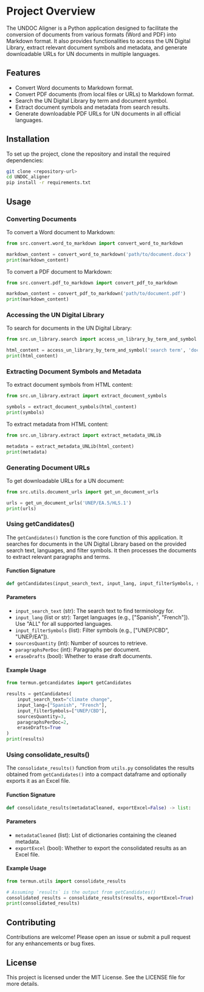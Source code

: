 # Project Overview

The UNDOC Aligner is a Python application designed to facilitate the conversion of documents from various formats (Word and PDF) into Markdown format. It also provides functionalities to access the UN Digital Library, extract relevant document symbols and metadata, and generate downloadable URLs for UN documents in multiple languages.

## Features

- Convert Word documents to Markdown format.
- Convert PDF documents (from local files or URLs) to Markdown format.
- Search the UN Digital Library by term and document symbol.
- Extract document symbols and metadata from search results.
- Generate downloadable PDF URLs for UN documents in all official languages.

## Installation

To set up the project, clone the repository and install the required dependencies:

```bash
git clone <repository-url>
cd UNDOC_aligner
pip install -r requirements.txt
```

## Usage

### Converting Documents

To convert a Word document to Markdown:

```python
from src.convert.word_to_markdown import convert_word_to_markdown

markdown_content = convert_word_to_markdown('path/to/document.docx')
print(markdown_content)
```

To convert a PDF document to Markdown:

```python
from src.convert.pdf_to_markdown import convert_pdf_to_markdown

markdown_content = convert_pdf_to_markdown('path/to/document.pdf')
print(markdown_content)
```

### Accessing the UN Digital Library

To search for documents in the UN Digital Library:

```python
from src.un_library.search import access_un_library_by_term_and_symbol

html_content = access_un_library_by_term_and_symbol('search term', 'document symbol')
print(html_content)
```

### Extracting Document Symbols and Metadata

To extract document symbols from HTML content:

```python
from src.un_library.extract import extract_document_symbols

symbols = extract_document_symbols(html_content)
print(symbols)
```

To extract metadata from HTML content:

```python
from src.un_library.extract import extract_metadata_UNLib

metadata = extract_metadata_UNLib(html_content)
print(metadata)
```

### Generating Document URLs

To get downloadable URLs for a UN document:

```python
from src.utils.document_urls import get_un_document_urls

urls = get_un_document_urls('UNEP/EA.5/HLS.1')
print(urls)
```

### Using getCandidates()

The `getCandidates()` function is the core function of this application. It searches for documents in the UN Digital Library based on the provided search text, languages, and filter symbols. It then processes the documents to extract relevant paragraphs and terms.

#### Function Signature

```python
def getCandidates(input_search_text, input_lang, input_filterSymbols, sourcesQuantity, paragraphsPerDoc, eraseDrafts):
```

#### Parameters

- `input_search_text` (str): The search text to find terminology for.
- `input_lang` (list or str): Target languages (e.g., ["Spanish", "French"]). Use "ALL" for all supported languages.
- `input_filterSymbols` (list): Filter symbols (e.g., ["UNEP/CBD", "UNEP/EA"]).
- `sourcesQuantity` (int): Number of sources to retrieve.
- `paragraphsPerDoc` (int): Paragraphs per document.
- `eraseDrafts` (bool): Whether to erase draft documents.

#### Example Usage

```python
from termun.getcandidates import getCandidates

results = getCandidates(
    input_search_text="climate change",
    input_lang=["Spanish", "French"],
    input_filterSymbols=["UNEP/CBD"],
    sourcesQuantity=3,
    paragraphsPerDoc=2,
    eraseDrafts=True
)
print(results)
```

### Using consolidate_results()

The `consolidate_results()` function from `utils.py` consolidates the results obtained from `getCandidates()` into a compact dataframe and optionally exports it as an Excel file.

#### Function Signature

```python
def consolidate_results(metadataCleaned, exportExcel=False) -> list:
```

#### Parameters

- `metadataCleaned` (list): List of dictionaries containing the cleaned metadata.
- `exportExcel` (bool): Whether to export the consolidated results as an Excel file.

#### Example Usage

```python
from termun.utils import consolidate_results

# Assuming `results` is the output from getCandidates()
consolidated_results = consolidate_results(results, exportExcel=True)
print(consolidated_results)
```

## Contributing

Contributions are welcome! Please open an issue or submit a pull request for any enhancements or bug fixes.

## License

This project is licensed under the MIT License. See the LICENSE file for more details.